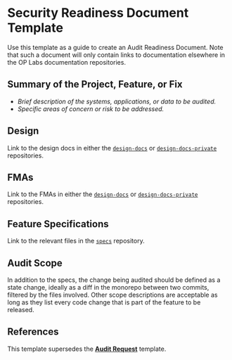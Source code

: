 # Security Readiness Document Template
Use this template as a guide to create an Audit Readiness Document. Note that such a document will only contain links to documentation elsewhere in the OP Labs documentation repositories.

## Summary of the Project, Feature, or Fix

- *Brief description of the systems, applications, or data to be audited.*
- *Specific areas of concern or risk to be addressed.*

## Design

Link to the design docs in either the [`design-docs`](https://github.com/ethereum-optimism/design-docs) or [`design-docs-private`](https://github.com/ethereum-optimism/design-docs-private) repositories.

## FMAs

Link to the FMAs in either the [`design-docs`](https://github.com/ethereum-optimism/design-docs) or [`design-docs-private`](https://github.com/ethereum-optimism/design-docs-private) repositories.

## Feature Specifications

Link to the relevant files in the [`specs`](https://github.com/ethereum-optimism/specs) repository.

## Audit Scope

In addition to the specs, the change being audited should be defined as a state change, ideally as a diff in the monorepo between two commits, filtered by the files involved. Other scope descriptions are acceptable as long as they list every code change that is part of the feature to be released.

## References

This template supersedes the [**Audit Request**](https://www.notion.so/Audit-Request-1a8f153ee1628045b467c262fae21975) template.